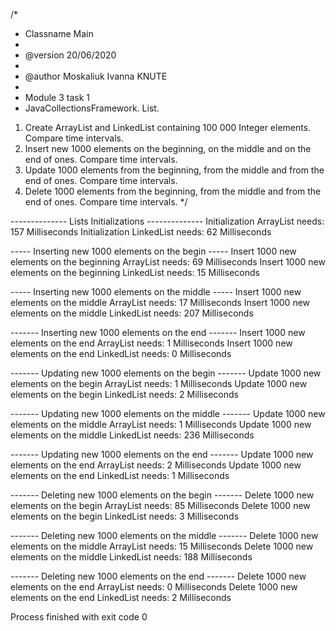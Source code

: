 /*
 * Classname Main
 *
 * @version 20/06/2020
 *
 * @author Moskaliuk Ivanna KNUTE
 *
 * Module 3 task 1
 * JavaCollectionsFramework. List.
1.  Create ArrayList and LinkedList containing  100 000 Integer elements. Compare time intervals.
2. Insert  new 1000 elements  on the  beginning, on  the middle  and on the end of ones. Compare time intervals.
3. Update 1000 elements  from the  beginning, from  the middle  and from the end of ones. Compare time intervals.
4. Delete 1000 elements  from the  beginning, from  the middle  and from the end of ones. Compare time intervals.
 */
 
-------------- Lists Initializations --------------
Initialization ArrayList needs: 157 Milliseconds
Initialization LinkedList needs: 62 Milliseconds

----- Inserting new 1000 elements on the begin -----
Insert 1000 new elements on the beginning ArrayList needs: 69 Milliseconds
Insert 1000 new elements on the beginning LinkedList needs: 15 Milliseconds

----- Inserting new 1000 elements on the middle -----
Insert 1000 new elements on the middle ArrayList needs: 17 Milliseconds
Insert 1000 new elements on the middle LinkedList needs: 207 Milliseconds

------- Inserting new 1000 elements on the end -------
Insert 1000 new elements on the end ArrayList needs: 1 Milliseconds
Insert 1000 new elements on the end LinkedList needs: 0 Milliseconds

------- Updating new 1000 elements on the begin -------
Update 1000 new elements on the begin ArrayList needs: 1 Milliseconds
Update 1000 new elements on the begin LinkedList needs: 2 Milliseconds

------- Updating new 1000 elements on the middle -------
Update 1000 new elements on the middle ArrayList needs: 1 Milliseconds
Update 1000 new elements on the middle LinkedList needs: 236 Milliseconds

------- Updating new 1000 elements on the end -------
Update 1000 new elements on the end ArrayList needs: 2 Milliseconds
Update 1000 new elements on the end LinkedList needs: 1 Milliseconds

------- Deleting new 1000 elements on the begin -------
Delete 1000 new elements on the begin ArrayList needs: 85 Milliseconds
Delete 1000 new elements on the begin LinkedList needs: 3 Milliseconds

------- Deleting new 1000 elements on the middle -------
Delete 1000 new elements on the middle ArrayList needs: 15 Milliseconds
Delete 1000 new elements on the middle LinkedList needs: 188 Milliseconds

------- Deleting new 1000 elements on the end -------
Delete 1000 new elements on the end ArrayList needs: 0 Milliseconds
Delete 1000 new elements on the end LinkedList needs: 2 Milliseconds

Process finished with exit code 0
